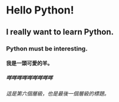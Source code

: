 # Hello Python!
## I really want to learn Python.
### Python must be interesting.
#### 我是一頭可愛的羊。
##### 咩咩咩咩咩咩咩咩咩
###### 這是第六個層級，也是最後一個層級的標題。
